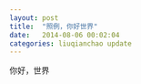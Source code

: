 ```yaml
---
layout: post
title:  "照例，你好世界"
date:   2014-08-06 00:02:04
categories: liuqianchao update
---
```


你好，世界
